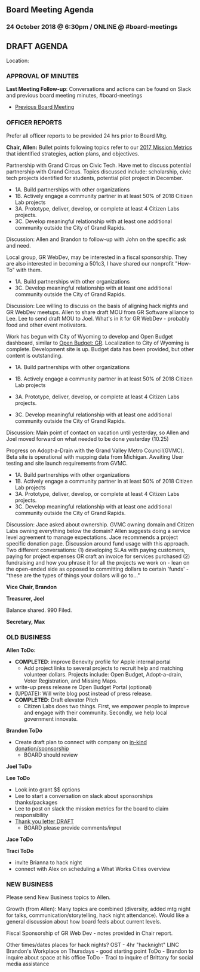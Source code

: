 
## Board Meeting Agenda
### 24 October 2018 @ 6:30pm / ONLINE @ #board-meetings

## DRAFT AGENDA

Location:

### APPROVAL OF MINUTES
**Last Meeting Follow-up**: Conversations and actions can be found on Slack and previous board meeting minutes, #board-meetings
 - [Previous Board Meeting](https://github.com/citizenlabsgr/community/blob/main/governance/bd_minutes/2018-05-07.md)

### OFFICER REPORTS
Prefer all officer reports to be provided 24 hrs prior to Board Mtg.

**Chair, Allen:**
Bullet points following topics refer to our [2017 Mission Metrics](https://docs.google.com/spreadsheets/d/1Tzme6WZeo0oJ-iRoUB4Pr8DhoMGiBHZNyeV0Pr0l98I/edit#gid=1234716011) that identified strategies, action plans, and objectives.

Partnership with Grand Circus on Civic Tech. Have met to discuss potential partnership with Grand Circus. Topics discussed include: scholarship, civic tech projects identified for students, potential pilot project in December.
- 1A. Build partnerships with other organizations
- 1B. Actively engage a community partner in at least 50% of 2018 Citizen Lab projects
- 3A. Prototype, deliver, develop, or complete at least 4 Citizen Labs projects.
- 3C. Develop meaningful relationship with at least one additional community outside the City of Grand Rapids.

Discussion:
Allen and Brandon to follow-up with John on the specific ask and need.

Local group, GR WebDev, may be interested in a fiscal sponsorship. They are also interested in becoming a 501c3, I have shared our nonprofit "How-To" with them.
- 1A. Build partnerships with other organizations
- 3C. Develop meaningful relationship with at least one additional community outside the City of Grand Rapids.

Discussion:
Lee willing to discuss on the basis of aligning hack nights and GR WebDev meetups.
Allen to share draft MOU from GR Software alliance to Lee.
Lee to send draft MOU to Joel.
What's in it for GR WebDev - probably food and other event motivators.

Work has begun with City of Wyoming to develop and Open Budget dashboard, similar to [Open Budget: GR](https://grbudget.citizenlabs.org). Localization to City of Wyoming is complete. Development site is up. Budget data has been provided, but other content is outstanding.
- 1A. Build partnerships with other organizations
- 1B. Actively engage a community partner in at least 50% of 2018 Citizen Lab projects

- 3A. Prototype, deliver, develop, or complete at least 4 Citizen Labs projects.
- 3C. Develop meaningful relationship with at least one additional community outside the City of Grand Rapids.

Discussion:
Main point of contact on vacation until yesterday, so Allen and Joel moved forward on what needed to be done yesterday (10.25)

Progress on Adopt-a-Drain with the Grand Valley Metro Council(GVMC). Beta site is operational with mapping data from Michigan. Awaiting User testing and site launch requirements from GVMC.
 - 1A. Build partnerships with other organizations
 - 1B. Actively engage a community partner in at least 50% of 2018 Citizen Lab projects
 - 3A. Prototype, deliver, develop, or complete at least 4 Citizen Labs projects.
 - 3C. Develop meaningful relationship with at least one additional community outside the City of Grand Rapids.

Discussion:
Jace asked about ownership. GVMC owning domain and Citizen Labs owning everything below the domain?
Allen suggests doing a service level agreement to manage expectations.
Jace recommends a project specific donation page. Discussion around fund usage with this approach.
Two different conversations:
(1) developing SLAs with paying customers, paying for project expenses OR craft an invoice for services purchased
(2) fundraising and how you phrase it for all the projects we work on - lean on the open-ended side as opposed to committing dollars to certain 'funds' - "these are the types of things your dollars will go to..."

**Vice Chair, Brandon**

**Treasurer, Joel**

Balance shared. 990 Filed.

**Secretary, Max**

### OLD BUSINESS

**Allen ToDo:**

- **COMPLETED**: improve Benevity profile for Apple internal portal
  - Add project links to several projects to recruit help and matching volunteer dollars. Projects include: Open Budget, Adopt-a-drain, Voter Registration, and Missing Maps.
- write-up press release re Open Budget Portal (optional)
 - (UPDATE): Will write blog post instead of press release.
- **COMPLETED**: Draft elevator Pitch
  - Citizen Labs does two things. First, we empower people to improve and engage with their community. Secondly, we help local government innovate.

**Brandon ToDo**
- Create draft plan to connect with company on [in-kind donation/sponsorship](https://docs.google.com/document/d/1HJU-dN8nKQLq_Q08W2UlmNcZx7QyJHQs_0eyB7zX93Q/edit)
  - BOARD should review

**Joel ToDo**

**Lee ToDo**
- Look into grant $$ options
- Lee to start a conversation on slack about sponsorships thanks/packages
- Lee to post on slack the mission metrics for the board to claim responsibility
- [Thank you letter DRAFT](https://docs.google.com/document/d/12YBzs4F4vITX2rgQojzuEbEpAiVwTrphYohfE4hjepA/edit)
  - BOARD please provide comments/input

**Jace ToDo**

**Traci ToDo**
- invite Brianna to hack night
- connect with Alex on scheduling a What Works Cities overview

### NEW BUSINESS
Please send New Business topics to Allen.

Growth (from Allen): Many topics are combined (diversity, added mtg night for talks, communication/storytelling, hack night attendance). Would like a general discussion about how board feels about current levels.

Fiscal Sponsorship of GR Web Dev - notes provided in Chair report.

Other times/dates places for hack nights?
OST - 4hr "hacknight"
LINC
Brandon's Workplace on Thursdays - good starting point
ToDo - Brandon to inquire about space at his office
ToDo - Traci to inquire of Brittany for social media assistance
